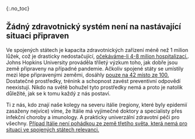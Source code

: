 {:.no_toc}
## Žádný zdravotnický systém není na nastávající situaci připraven

Ve spojených státech je kapacita zdravotnických zařízení méně než 1 milion lůžek, což je drasticky nedostačující, [očekáváme-li 4-8 milion hospitalizací.](https://www.bloomberg.com/opinion/articles/2020-03-05/how-bad-is-the-coronavirus-let-s-compare-with-sars-ebola-flu). Johns Hopkins University prováděla tříletý výzkum toho, jak dobře jsou země připraveny na případné pandemie. Ačkoliv spojené státy se umístily mezi lépe připravenými zeměmi, dosáhly [pouze na 42 místo ze 100.](https://jhu.pure.elsevier.com/en/publications/pandemic-influenza-and-major-disease-outbreak-preparedness-in-us--7) Dostatečné prostředky, trénink a schopnost zavést preventivní odpovědí neexistují. Nikdo na světě bohužel tyto prostředky nemá a proto je natolik důležité, jak se k tomu každý z nás postaví.

Ti z nás, kdo znají naše kolegy na severu itálie (regiony, které byly epidemií zasaženy nejvíce) víme, že Itálie má vyjímečné doktory a specialisty přes infekční choroby a imunology. A prakticky univerzální zdravotní péči pro všechny. [Případ Itálie není pohádkou ze země třetího světa, která nemá pro situaci ve spojených státech relevanci.](https://twitter.com/drkomanduri/status/1236720751073546240)
